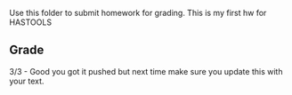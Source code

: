 Use this folder to submit homework for grading.
This is my first hw for HASTOOLS

## Grade
3/3 - Good you got it pushed but next time make sure you update this with your text. 
